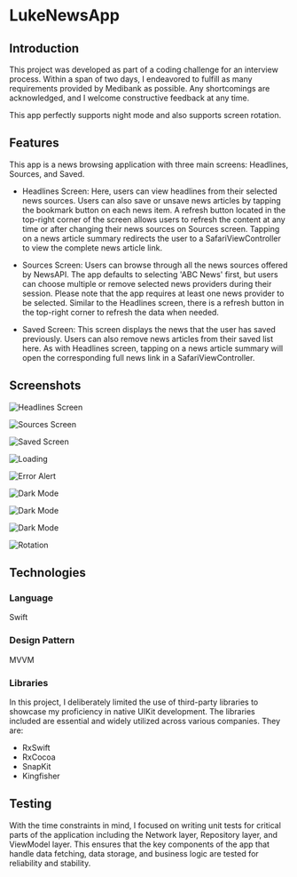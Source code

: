 # LukeNewsApp

## Introduction

This project was developed as part of a coding challenge for an interview process. Within a span of two days, I endeavored to fulfill as many requirements provided by Medibank as possible. Any shortcomings are acknowledged, and I welcome constructive feedback at any time.

This app perfectly supports night mode and also supports screen rotation.

## Features

This app is a news browsing application with three main screens: Headlines, Sources, and Saved.

- Headlines Screen: 
Here, users can view headlines from their selected news sources. Users can also save or unsave news articles by tapping the bookmark button on each news item. A refresh button located in the top-right corner of the screen allows users to refresh the content at any time or after changing their news sources on Sources screen. Tapping on a news article summary redirects the user to a SafariViewController to view the complete news article link.

- Sources Screen: 
Users can browse through all the news sources offered by NewsAPI. The app defaults to selecting 'ABC News' first, but users can choose multiple or remove selected news providers during their session. Please note that the app requires at least one news provider to be selected. Similar to the Headlines screen, there is a refresh button in the top-right corner to refresh the data when needed.

- Saved Screen: 
This screen displays the news that the user has saved previously. Users can also remove news articles from their saved list here. As with Headlines screen, tapping on a news article summary will open the corresponding full news link in a SafariViewController.

## Screenshots

![Headlines Screen](Readme/headlines.png)

![Sources Screen](Readme/sources.png)

![Saved Screen](Readme/saved.png)

![Loading](Readme/loading.png)

![Error Alert](Readme/erroralert.png)

![Dark Mode](Readme/dark1.png)

![Dark Mode](Readme/dark2.png)

![Dark Mode](Readme/dark3.png)

![Rotation](Readme/rotation1.png)

## Technologies

### Language

Swift

### Design Pattern

MVVM

### Libraries

In this project, I deliberately limited the use of third-party libraries to showcase my proficiency in native UIKit development. The libraries included are essential and widely utilized across various companies. They are:

- RxSwift
- RxCocoa
- SnapKit
- Kingfisher

## Testing

With the time constraints in mind, I focused on writing unit tests for critical parts of the application including the Network layer, Repository layer, and ViewModel layer. This ensures that the key components of the app that handle data fetching, data storage, and business logic are tested for reliability and stability.

